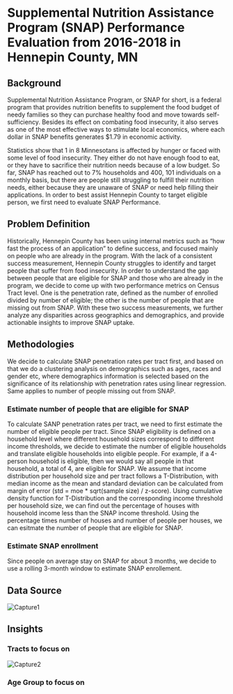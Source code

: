 # Supplemental Nutrition Assistance Program (SNAP) Performance Evaluation from 2016-2018 in Hennepin County, MN

## Background 
Supplemental Nutrition Assistance Program, or SNAP for short, is a federal program that provides nutrition benefits to supplement the food budget of needy families so they can purchase healthy food and move towards self-sufficiency. Besides its effect on combating food insecurity, it also serves as one of the most effective ways to stimulate local economics, where each dollar in SNAP benefits generates $1.79 in economic activity. 

Statistics show that 1 in 8 Minnesotans is affected by hunger or faced with some level of food insecurity. They either do not have enough food to eat, or they have to sacrifice their nutrition needs because of a low budget. So far, SNAP has reached out to 7% households and 400, 101 individuals on a monthly basis, but there are people still struggling to fulfill their nutrition needs, either because they are unaware of SNAP or need help filling their applications. In order to best assist Hennepin County to target eligible person, we first need to evaluate SNAP Performance.

## Problem Definition
Historically, Hennepin County has been using internal metrics such as “how fast the process of an application” to define success, and focused mainly on people who are already in the program. With the lack of a consistent success measurement, Hennepin County struggles to identify and target people that suffer from food insecurity. In order to understand the gap between people that are eligible for SNAP and those who are already in the program, we decide to come up with two performance metrics on Census Tract level. One is the penetration rate, defined as the number of enrolled divided by number of eligible; the other is the number of people that are missing out from SNAP. With these two success measurements, we further analyze any disparities across geographics and demographics, and provide actionable insights to improve SNAP uptake. 

## Methodologies 
We decide to calculate SNAP penetration rates per tract first, and based on that we do a clustering analysis on demographics such as ages, races and gender etc, where
demographics information is selected based on the significance of its relationship with penetration rates using linear regression. Same applies to number of people missing out from SNAP.

### Estimate number of people that are eligible for SNAP
To calculate SANP penetration rates per tract, we need to first estimate the number of eligible people per tract. Since SNAP eligibility is defined on a household level where 
different household sizes correspond to different income thresholds, we decide to estimate the number of eligible households and translate eligible households into eligible people. For example, if a 4-person household is eligible, then we would say all people in that household, a total of 4, are eligible for SNAP. We assume that income distribution per household size and per tract follows a T-Distribution, with median income as the mean and standard deviation can be calculated from margin of error (std = moe * sqrt(sample size) / z-score). Using cumulative density function for T-Distribution and the corresponding income threshold per household size, we can find out the percentage of houses with household income less than the SNAP income threshold. Using the percentage times number of houses and number of people per houses, we can esitmate the number of people that are eligible for SNAP. 

### Estimate SNAP enrollment 
Since people on average stay on SNAP for about 3 months, we decide to use a rolling 3-month window to estimate SNAP enrollement. 

## Data Source 
![Capture1](https://user-images.githubusercontent.com/76879882/103465788-8c100480-4d04-11eb-8a9f-c82bccebe488.PNG)

## Insights 
### Tracts to focus on 
![Capture2](https://user-images.githubusercontent.com/76879882/103466437-d5635280-4d0a-11eb-90ff-8c6c29b96f3a.PNG)

### Age Group to focus on 






